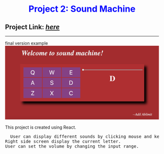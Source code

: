 <h1 style="color:blue;text-align:center;">Project 2: Sound Machine</h1>
<h2>Project Link: <a href='https://elated-chandrasekhar-3baa23.netlify.com/'><i>here</i></a></h2>
<hr/>
final version example
<img src='./src/project2.png' alt='final example' />

This project is created using React.
<pre>  User can display different sounds by clicking mouse and keyboard.
Right side screen display the current letter.
User can set the volume by changing the input range.
     
</pre>
